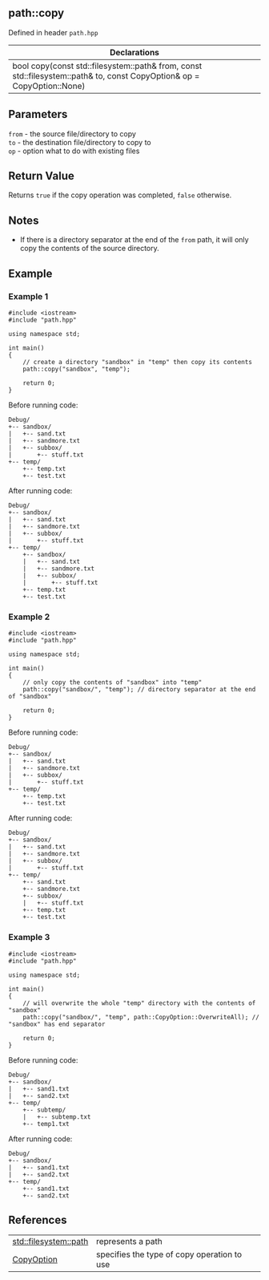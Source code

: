 ## path::copy
Defined in header `path.hpp`

| Declarations |
| --- |
| bool copy(const std::filesystem::path& from, const std::filesystem::path& to, const CopyOption& op = CopyOption::None) |

## Parameters
`from` - the source file/directory to copy \
`to` - the destination file/directory to copy to \
`op` - option what to do with existing files

## Return Value
Returns `true` if the copy operation was completed, `false` otherwise.

## Notes
- If there is a directory separator at the end of the `from` path, it will only copy the contents of the source directory.

## Example
### Example 1
```
#include <iostream>
#include "path.hpp"

using namespace std;

int main()
{
    // create a directory "sandbox" in "temp" then copy its contents
    path::copy("sandbox", "temp"); 

    return 0;
}
```
Before running code:
```
Debug/
+-- sandbox/
|   +-- sand.txt
|   +-- sandmore.txt
|   +-- subbox/
|       +-- stuff.txt
+-- temp/
    +-- temp.txt
    +-- test.txt
```
After running code:
```
Debug/
+-- sandbox/
|   +-- sand.txt
|   +-- sandmore.txt
|   +-- subbox/
|       +-- stuff.txt
+-- temp/
    +-- sandbox/
    |   +-- sand.txt
    |   +-- sandmore.txt
    |   +-- subbox/
    |       +-- stuff.txt
    +-- temp.txt
    +-- test.txt
```

### Example 2
```
#include <iostream>
#include "path.hpp"

using namespace std;

int main()
{
    // only copy the contents of "sandbox" into "temp"
    path::copy("sandbox/", "temp"); // directory separator at the end of "sandbox"

    return 0;
}
```
Before running code:
```
Debug/
+-- sandbox/
|   +-- sand.txt
|   +-- sandmore.txt
|   +-- subbox/
|       +-- stuff.txt
+-- temp/
    +-- temp.txt
    +-- test.txt
```
After running code:
```
Debug/
+-- sandbox/
|   +-- sand.txt
|   +-- sandmore.txt
|   +-- subbox/
|       +-- stuff.txt
+-- temp/
    +-- sand.txt
    +-- sandmore.txt
    +-- subbox/
    |   +-- stuff.txt
    +-- temp.txt
    +-- test.txt
```

### Example 3
```
#include <iostream>
#include "path.hpp"

using namespace std;

int main()
{
    // will overwrite the whole "temp" directory with the contents of "sandbox"
    path::copy("sandbox/", "temp", path::CopyOption::OverwriteAll); // "sandbox" has end separator

    return 0;
}
```
Before running code:
```
Debug/
+-- sandbox/
|   +-- sand1.txt
|   +-- sand2.txt
+-- temp/
    +-- subtemp/
    |   +-- subtemp.txt
    +-- temp1.txt
```
After running code:
```
Debug/
+-- sandbox/
|   +-- sand1.txt
|   +-- sand2.txt
+-- temp/
    +-- sand1.txt
    +-- sand2.txt
```

## References
| | |
| --- | --- |
| [std::filesystem::path](https://en.cppreference.com/w/cpp/filesystem/path) | represents a path |
| [CopyOption](../Enums/CopyOption.md) | specifies the type of copy operation to use |